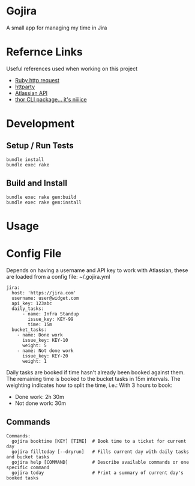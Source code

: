 # Gojira
A small app for managing my time in Jira

# Refernce Links
Useful references used when working on this project

* [Ruby http request](https://www.rubyguides.com/2018/08/ruby-http-request/)
* [httparty](https://github.com/jnunemaker/httparty)
* [Atlassian API](https://developer.atlassian.com/cloud/jira/platform/rest/v3/?utm_source=%2Fcloud%2Fjira%2Fplatform%2Frest%2F&utm_medium=302)
* [thor CLI package... it's niiiice](http://whatisthor.com/)

# Development
## Setup / Run Tests
```
bundle install
bundle exec rake
```

## Build and Install
```
bundle exec rake gem:build
bundle exec rake gem:install
```

# Usage
# Config File
Depends on having a username and API key to work with Atlassian, these are loaded from a config file: ~/.gojira.yml
```
jira:
  host: 'https://jira.com'
  username: user@widget.com
  api_key: 123abc
  daily_tasks:
      - name: Infra Standup
        issue_key: KEY-99
        time: 15m
  bucket_tasks:
    - name: Done work
      issue_key: KEY-10
      weight: 5
    - name: Not done work
      issue_key: KEY-20
      weight: 1
```
Daily tasks are booked if time hasn't already been booked against them.
The remaining time is booked to the bucket tasks in 15m intervals.
The weighting indicates how to split the time, i.e.:
With 3 hours to book:
 - Done work: 2h 30m
 - Not done work: 30m

## Commands
```
Commands:
  gojira booktime [KEY] [TIME]  # Book time to a ticket for current day
  gojira filltoday [--dryrun]   # Fills current day with daily tasks and bucket tasks
  gojira help [COMMAND]         # Describe available commands or one specific command
  gojira today                  # Print a summary of current day's booked tasks
```
